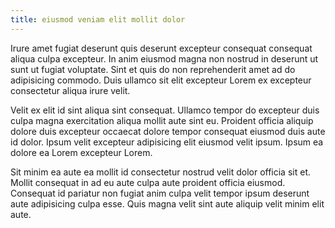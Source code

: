 ```yaml
---
title: eiusmod veniam elit mollit dolor
---
```


Irure amet fugiat deserunt quis deserunt excepteur consequat consequat aliqua culpa excepteur. In anim eiusmod magna non nostrud in deserunt ut sunt ut fugiat voluptate. Sint et quis do non reprehenderit amet ad do adipisicing commodo. Duis ullamco sit elit excepteur Lorem ex excepteur consectetur aliqua irure velit.

Velit ex elit id sint aliqua sint consequat. Ullamco tempor do excepteur duis culpa magna exercitation aliqua mollit aute sint eu. Proident officia aliquip dolore duis excepteur occaecat dolore tempor consequat eiusmod duis aute id dolor. Ipsum velit excepteur adipisicing elit eiusmod velit ipsum. Ipsum ea dolore ea Lorem excepteur Lorem.

Sit minim ea aute ea mollit id consectetur nostrud velit dolor officia sit et. Mollit consequat in ad eu aute culpa aute proident officia eiusmod. Consequat id pariatur non fugiat anim culpa velit tempor ipsum deserunt aute adipisicing culpa esse. Quis magna velit sint aute aliquip velit minim elit aute.